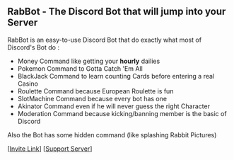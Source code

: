 ## RabBot - The Discord Bot that will jump into your Server ##

RabBot is an easy-to-use Discord Bot that do exactly what most of Discord's Bot do :
* Money Command like getting your __hourly__ dailies
* Pokemon Command to Gotta Catch 'Em All
* BlackJack Command to learn counting Cards before entering a real Casino
* Roulette Command because European Roulette is fun
* SlotMachine Command because every bot has one
* Akinator Command even if he will never guess the right Character
* Moderation Command because kicking/banning member is the basic of Discord

Also the Bot has some hidden command (like splashing Rabbit Pictures)

[[Invite Link](https://discordapp.com/oauth2/authorize?client_id=441010449757110273&scope=bot&permissions=0)] [[Support Server](https://discord.gg/g88Wrfa)]
